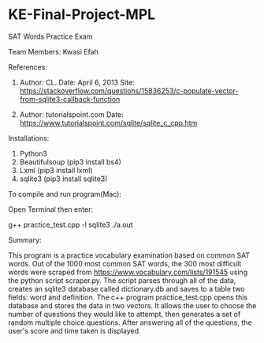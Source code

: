 # KE-Final-Project-MPL
SAT Words Practice Exam

Team Members: Kwasi Efah

References: 
1) Author: CL. 
Date: April 6, 2013
Site: https://stackoverflow.com/questions/15836253/c-populate-vector-from-sqlite3-callback-function

2) Author: tutorialspoint.com
Date:
https://www.tutorialspoint.com/sqlite/sqlite_c_cpp.htm

Installations: 
1) Python3
2) Beautifulsoup (pip3 install bs4)
3) Lxml (pip3 install lxml)
4) sqlite3 (pip3 install sqlite3)

To compile and run program(Mac):

Open Terminal then enter:

 g++ practice_test.cpp -l sqlite3
 ./a.out
 
 Summary:
 
 This program is a practice vocabulary examination based on common SAT words. Out of the 1000 most common SAT words,
 the 300 most difficult words were scraped from https://www.vocabulary.com/lists/191545 using the python script
  scraper.py. The script parses through all of the data, creates an sqlite3 database called dictionary.db and saves to 
 a table two fields: word and definition. The c++ program practice_test.cpp opens this database and stores the data
 in two vectors. It allows the user to choose the number of questions they would like to attempt, then generates
 a set of random multiple choice questions. After answering all of the questions, the user's score and time taken is 
 displayed.